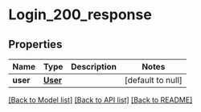# Login_200_response
## Properties

| Name | Type | Description | Notes |
|------------ | ------------- | ------------- | -------------|
| **user** | [**User**](User.md) |  | [default to null] |

[[Back to Model list]](../README.md#documentation-for-models) [[Back to API list]](../README.md#documentation-for-api-endpoints) [[Back to README]](../README.md)

